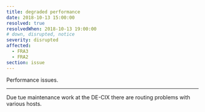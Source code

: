 ```yaml
---
title: degraded performance
date: 2018-10-13 15:00:00
resolved: true
resolvedWhen: 2018-10-13 19:00:00
# down, disrupted, notice
severity: disrupted
affected:
  - FRA3
  - FRA2
section: issue
---
```


Performance issues.

---

Due tue maintenance work at the DE-CIX there are routing problems with various hosts.
